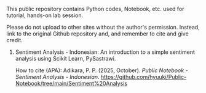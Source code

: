 This public repository contains Python codes, Notebook, etc. used for tutorial, hands-on lab session.

Please do not upload to other sites without the author's permission. 
Instead, link to the original Github repository and, and remember to cite and give credit.

1. Sentiment Analysis - Indonesian:
   An introduction to a simple sentiment analysis using Scikit Learn, PySastrawi.

   How to cite (APA):
   Adikara, P. P. (2025, October). _Public Notebook - Sentiment Analysis - Indonesian_. https://github.com/hyuuki/Public-Notebook/tree/main/Sentiment%20Analysis
